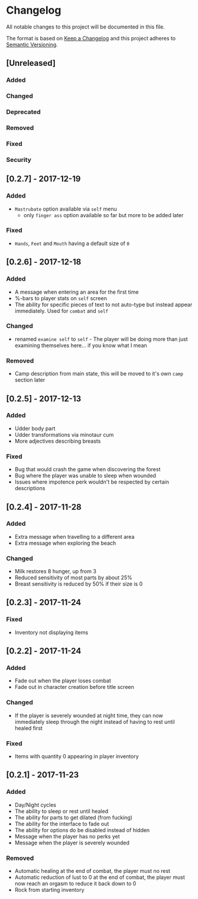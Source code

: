 # Changelog
All notable changes to this project will be documented in this file.

The format is based on [Keep a Changelog](http://keepachangelog.com/en/1.0.0/)
and this project adheres to [Semantic Versioning](http://semver.org/spec/v2.0.0.html).

## [Unreleased]
### Added
### Changed
### Deprecated
### Removed
### Fixed
### Security

## [0.2.7] - 2017-12-19
### Added
- `Mastrubate` option available via `self` menu
  - only `finger ass` option available so far but more to be added later

### Fixed
- `Hands`, `Feet` and `Mouth` having a default size of `0`

## [0.2.6] - 2017-12-18
### Added
- A message when entering an area for the first time
- %-bars to player stats on `self` screen
- The ability for specific pieces of text to not auto-type but instead appear immediately. Used for `combat` and `self`

### Changed
- renamed `examine self` to `self` - The player will be doing more than just examining themselves here... if you know what I mean

### Removed
- Camp description from main state, this will be moved to it's own `camp` section later

## [0.2.5] - 2017-12-13
### Added
- Udder body part
- Udder transformations via minotaur cum
- More adjectives describing breasts

### Fixed
- Bug that would crash the game when discovering the forest
- Bug where the player was unable to sleep when wounded
- Issues where impotence perk wouldn't be respected by certain descriptions

## [0.2.4] - 2017-11-28
### Added
- Extra message when travelling to a different area
- Extra message when exploring the beach

### Changed
- Milk restores 8 hunger, up from 3
- Reduced sensitivity of most parts by about 25%
- Breast sensitivity is reduced by 50% if their size is 0

## [0.2.3] - 2017-11-24
### Fixed
- Inventory not displaying items

## [0.2.2] - 2017-11-24
### Added
- Fade out when the player loses combat
- Fade out in character creation before title screen

### Changed
- If the player is severely wounded at night time, they can now immediately sleep through the night instead of having to rest until healed first

### Fixed
- Items with quantity 0 appearing in player inventory

## [0.2.1] - 2017-11-23
### Added
- Day/Night cycles
- The ability to sleep or rest until healed
- The ability for parts to get dilated (from fucking)
- The ability for the interface to fade out
- The ability for options do be disabled instead of hidden
- Message when the player has no perks yet
- Message when the player is severely wounded

### Removed
- Automatic healing at the end of combat, the player must no rest
- Automatic reduction of lust to 0 at the end of combat, the player must now reach an orgasm to reduce it back down to 0
- Rock from starting inventory